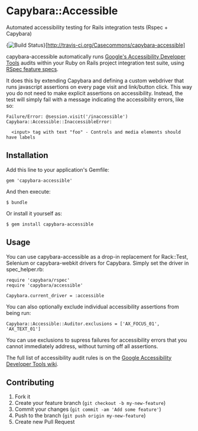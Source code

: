 # Capybara::Accessible

Automated accessibility testing for Rails integration tests (Rspec + Capybara)

{<img src="https://secure.travis-ci.org/Casecommons/capybara-accessible.png?branch=master" alt="Build Status" />}[http://travis-ci.org/Casecommons/capybara-accessible]

capybara-accessible automatically runs [Google's Accessibility Developer Tools](https://code.google.com/p/accessibility-developer-tools/) audits within your Ruby on Rails project integration test suite, using [RSpec feature specs](https://www.relishapp.com/rspec/rspec-rails/docs/feature-specs/feature-spec).

It does this by extending Capybara and defining a custom webdriver that runs javascript assertions on every page visit and link/button click.
This way you do not need to make explicit assertions on accessibility. Instead, the test will simply fail with a message indicating the accessibility errors, like so:

    Failure/Error: @session.visit('/inaccessible')
    Capybara::Accessible::InaccessibleError:

      <input> tag with text "foo" - Controls and media elements should have labels

## Installation

Add this line to your application's Gemfile:

    gem 'capybara-accessible'

And then execute:

    $ bundle

Or install it yourself as:

    $ gem install capybara-accessible

## Usage

You can use capybara-accessible as a drop-in replacement for Rack::Test, Selenium or capybara-webkit drivers for Capybara. Simply set the driver in spec_helper.rb:

    require 'capybara/rspec'
    require 'capybara/accessible'

    Capybara.current_driver = :accessible

You can also optionally exclude individual accessibility assertions from being run:

    Capybara::Accessible::Auditor.exclusions = ['AX_FOCUS_01', 'AX_TEXT_01']

You can use exclusions to supress failures for accessibility errors that you cannot immediately address, without turning off all assertions.

The full list of accessibility audit rules is on the [Google Accessibility Developer Tools wiki](https://code.google.com/p/accessibility-developer-tools/wiki/AuditRules).

## Contributing

1. Fork it
2. Create your feature branch (`git checkout -b my-new-feature`)
3. Commit your changes (`git commit -am 'Add some feature'`)
4. Push to the branch (`git push origin my-new-feature`)
5. Create new Pull Request
